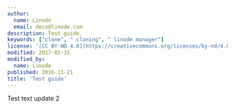```yaml
---
author:
  name: Linode
  email: docs@linode.com
description: Test guide.
keywords: ["clone", " cloning", " linode manager"]
license: '[CC BY-ND 4.0](https://creativecommons.org/licenses/by-nd/4.0)'
modified: 2017-02-15
modified_by:
  name: Linode
published: 2016-11-21
title: 'Test guide'
---
```


Test text update 2